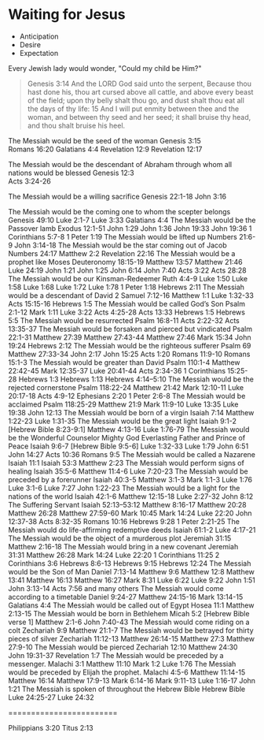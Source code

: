 # Waiting for Jesus

- Anticipation
- Desire
- Expectation

Every Jewish lady would wonder, "Could my child be Him?"

> Genesis 3:14 And the LORD God said unto the serpent, Because thou hast done his, thou art cursed above all cattle, and above every beast of the field; upon thy belly shalt thou go, and dust shalt thou eat all the days of thy life: 15 And I will put enmity between thee and the woman, and between thy seed and her seed; it shall bruise thy head, and thou shalt bruise his heel. 

The Messiah would be the seed of the woman  Genesis 3:15    
Romans 16:20
Galatians 4:4
Revelation 12:9
Revelation 12:17

The Messiah would be the descendant of Abraham through whom all nations would be blessed    Genesis 12:3    
Acts 3:24-26

The Messiah would be a willing sacrifice    Genesis 22:1-18 
John 3:16

The Messiah would be the coming one to whom the scepter belongs Genesis 49:10   Luke 2:1-7
Luke 3:33
Galatians 4:4
The Messiah would be the Passover lamb  Exodus 12:1-51  John 1:29
John 1:36
John 19:33
John 19:36
1 Corinthians 5:7-8
1 Peter 1:19
The Messiah would be lifted up  Numbers 21:6-9  John 3:14-18
The Messiah would be the star coming out of Jacob   Numbers 24:17   Matthew 2:2
Revelation 22:16
The Messiah would be a prophet like Moses   Deuteronomy 18:15-19    Matthew 13:57
Matthew 21:46
Luke 24:19
John 1:21
John 1:25
John 6:14
John 7:40
Acts 3:22
Acts 28:28
The Messiah would be our Kinsman-Redeemer   Ruth 4:4-9  Luke 1:50
Luke 1:58
Luke 1:68
Luke 1:72
Luke 1:78
1 Peter 1:18
Hebrews 2:11
The Messiah would be a descendant of David  2 Samuel 7:12-16    Matthew 1:1
Luke 1:32-33
Acts 15:15-16
Hebrews 1:5
The Messiah would be called God’s Son   Psalm 2:1-12    Mark 1:11
Luke 3:22
Acts 4:25-28
Acts 13:33
Hebrews 1:5
Hebrews 5:5
The Messiah would be resurrected    Psalm 16:8-11   Acts 2:22-32
Acts 13:35-37
The Messiah would be forsaken and pierced
but vindicated  Psalm 22:1-31   Matthew 27:39
Matthew 27:43-44
Matthew 27:46
Mark 15:34
John 19:24
Hebrews 2:12
The Messiah would be the righteous sufferer Psalm 69    Matthew 27:33-34
John 2:17
John 15:25
Acts 1:20
Romans 11:9-10
Romans 15:1-3
The Messiah would be greater than David Psalm 110:1-4   Matthew 22:42-45
Mark 12:35-37
Luke 20:41-44
Acts 2:34-36
1 Corinthians 15:25-28
Hebrews 1:3
Hebrews 1:13
Hebrews 4:14–5:10
The Messiah would be the rejected cornerstone   Psalm 118:22-24 Matthew 21:42
Mark 12:10-11
Luke 20:17-18
Acts 4:9-12
Ephesians 2:20
1 Peter 2:6-8
The Messiah would be acclaimed  Psalm 118:25-29 Matthew 21:9
Mark 11:9-10
Luke 13:35
Luke 19:38
John 12:13
The Messiah would be born of a virgin   Isaiah 7:14 Matthew 1:22-23
Luke 1:31-35
The Messiah would be the great light    Isaiah 9:1-2 [Hebrew Bible
8:23-9:1]   Matthew 4:13-16
Luke 1:76-79
The Messiah would be the Wonderful Counselor
Mighty God
Everlasting Father and Prince of Peace  Isaiah 9:6-7 [Hebrew Bible
9:5-6]  Luke 1:32-33
Luke 1:79
John 6:51
John 14:27
Acts 10:36
Romans 9:5
The Messiah would be called a Nazarene  Isaiah 11:1
Isaiah 53:3 Matthew 2:23
The Messiah would perform signs of healing  Isaiah 35:5-6   Matthew 11:4-6
Luke 7:20-23
The Messiah would be preceded by a forerunner   Isaiah 40:3-5   Matthew 3:1-3
Mark 1:1-3
Luke 1:76
Luke 3:1-6
Luke 7:27
John 1:22-23
The Messiah would be a light for the nations of the world   Isaiah 42:1-6   Matthew 12:15-18
Luke 2:27-32
John 8:12
The Suffering Servant   Isaiah 52:13–53:12  Matthew 8:16-17
Matthew 20:28
Matthew 26:28
Matthew 27:59-60
Mark 10:45
Mark 14:24
Luke 22:20
John 12:37-38
Acts 8:32-35
Romans 10:16
Hebrews 9:28
1 Peter 2:21-25
The Messiah would do life-affirming
redemptive deeds    Isaiah 61:1-2   Luke 4:17-21
The Messiah would be the object of a murderous plot Jeremiah 31:15  Matthew 2:16-18
The Messiah would bring in a new covenant   Jeremiah 31:31  Matthew 26:28
Mark 14:24
Luke 22:20
1 Corinthians 11:25
2 Corinthians 3:6
Hebrews 8:6-13
Hebrews 9:15
Hebrews 12:24
The Messiah would be the Son of Man Daniel 7:13-14  Matthew 9:6
Matthew 12:8
Matthew 13:41
Matthew 16:13
Matthew 16:27
Mark 8:31
Luke 6:22
Luke 9:22
John 1:51
John 3:13-14
Acts 7:56
and many others
The Messiah would come according to a timetable Daniel 9:24-27  Matthew 24:15-16
Mark 13:14-15
Galatians 4:4
The Messiah would be called out of Egypt    Hosea 11:1  Matthew 2:13-15
The Messiah would be born in Bethlehem  Micah 5:2 [Hebrew Bible
verse 1]    Matthew 2:1-6
John 7:40-43
The Messiah would come riding on a colt Zechariah 9:9   Matthew 21:1-7
The Messiah would be betrayed for thirty pieces of silver   Zechariah 11:12-13  Matthew 26:14-15
Matthew 27:3
Matthew 27:9-10
The Messiah would be pierced    Zechariah 12:10 Matthew 24:30
John 19:31-37
Revelation 1:7
The Messiah would be preceded by a messenger.   Malachi 3:1 Matthew 11:10
Mark 1:2
Luke 1:76
The Messiah would be preceded by Elijah the prophet.    Malachi 4:5-6   Matthew 11:14-15
Matthew 16:14
Matthew 17:9-13
Mark 6:14-16
Mark 9:11-13
Luke 1:16-17
John 1:21
The Messiah is spoken of throughout the Hebrew Bible    Hebrew Bible    Luke 24:25-27
Luke 24:32

========================

Philippians 3:20
Titus 2:13
